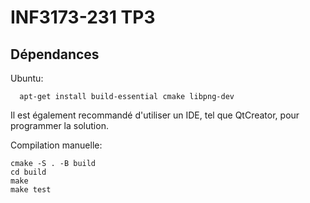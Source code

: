 INF3173-231 TP3
=======================================

## Dépendances

Ubuntu:

```
  apt-get install build-essential cmake libpng-dev
```


Il est également recommandé d'utiliser un IDE, tel que QtCreator, pour programmer la solution.

Compilation manuelle:

```
cmake -S . -B build
cd build
make 
make test
```
